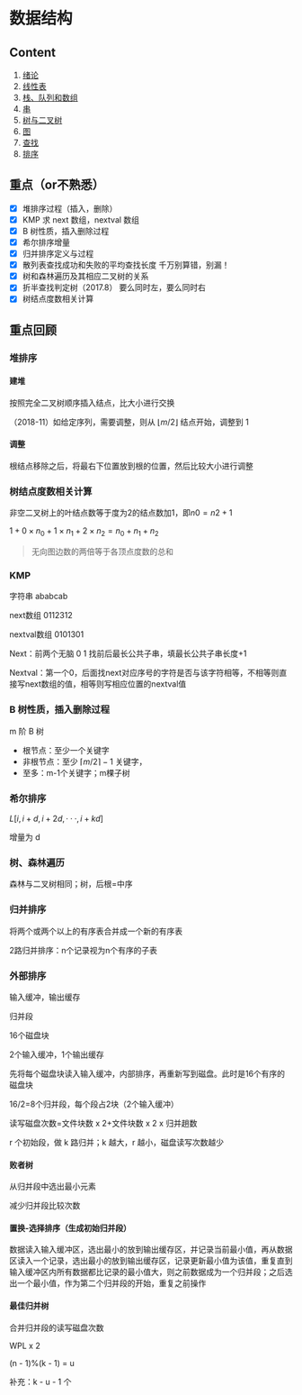 # 数据结构

## Content

1. [绪论](chap1.md)
2. [线性表](chap2.md)
3. [栈、队列和数组](chap3.md)
4. [串](chap4.md)
5. [树与二叉树](chap5.md)
6. [图](chap6.md)
7. [查找](chap7.md)
8. [排序](chap8.md)

## 重点（or不熟悉）

- [x] 堆排序过程（插入，删除）
- [x] KMP 求 next 数组，nextval 数组
- [x] B 树性质，插入删除过程
- [x] 希尔排序增量
- [x] 归并排序定义与过程
- [x] 散列表查找成功和失败的平均查找长度  千万别算错，别漏！
- [x] 树和森林遍历及其相应二叉树的关系
- [x] 折半查找判定树（2017.8） 要么同时左，要么同时右
- [x] 树结点度数相关计算

## 重点回顾

### 堆排序

#### 建堆

按照完全二叉树顺序插入结点，比大小进行交换

（2018-11）如给定序列，需要调整，则从 $\left\lfloor m/2\right\rfloor$ 结点开始，调整到 1

#### 调整

根结点移除之后，将最右下位置放到根的位置，然后比较大小进行调整

### 树结点度数相关计算

非空二叉树上的叶结点数等于度为2的结点数加1，即$n0=n2+1$

$1 +  0 \times n_0 + 1 \times n_1 + 2 \times n_2 = n_0 + n_1 + n_2$

> 无向图边数的两倍等于各顶点度数的总和

### KMP

字符串			ababcab

next数组		0112312

nextval数组	0101301

Next：前两个无脑 0 1 找前后最长公共子串，填最长公共子串长度+1

Nextval：第一个0，后面找next对应序号的字符是否与该字符相等，不相等则直接写next数组的值，相等则写相应位置的nextval值

### B 树性质，插入删除过程

m 阶 B 树

- 根节点：至少一个关键字
- 非根节点：至少 $\left\lceil m/2\right\rceil - 1$ 关键字，
- 至多：m-1个关键字；m棵子树

### 希尔排序

$L[i,i+d,i+2d,\cdotp\cdotp\cdotp,i+kd]$

增量为 d

### 树、森林遍历

森林与二叉树相同；树，后根=中序

### 归并排序

将两个或两个以上的有序表合并成一个新的有序表

2路归并排序：n个记录视为n个有序的子表

### 外部排序

输入缓冲，输出缓存

归并段

16个磁盘块

2个输入缓冲，1个输出缓存

先将每个磁盘块读入输入缓冲，内部排序，再重新写到磁盘。此时是16个有序的磁盘块

16/2=8个归并段，每个段占2块（2个输入缓冲）

读写磁盘次数=文件块数 x 2+文件块数 x 2 x 归并趟数

r 个初始段，做 k 路归并；k 越大，r 越小，磁盘读写次数越少 

#### 败者树

从归并段中选出最小元素

减少归并段比较次数

#### 置换-选择排序（生成初始归并段）

数据读入输入缓冲区，选出最小的放到输出缓存区，并记录当前最小值，再从数据区读入一个记录，选出最小的放到输出缓存区，记录更新最小值为该值，重复直到输入缓冲区内所有数据都比记录的最小值大，则之前数据成为一个归并段；之后选出一个最小值，作为第二个归并段的开始，重复之前操作

#### 最佳归并树

合并归并段的读写磁盘次数

WPL x 2

(n - 1)%(k - 1) = u

补充：k - u - 1 个
